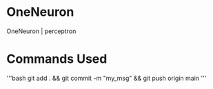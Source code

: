 # OneNeuron
OneNeuron | perceptron

# Commands Used

'''bash
git add . && git commit -m "my_msg" && git push origin main
'''
